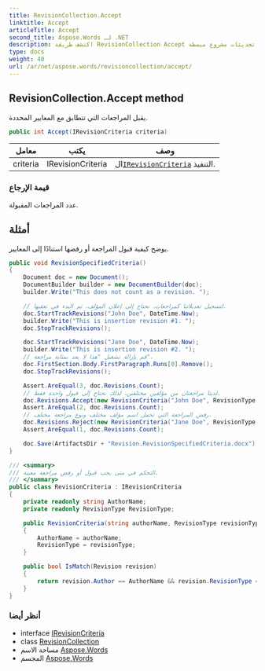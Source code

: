 ```yaml
---
title: RevisionCollection.Accept
linktitle: Accept
articleTitle: Accept
second_title: Aspose.Words لـ .NET
description: اكتشف طريقة RevisionCollection Accept لإدارة المراجعات وتصفيتها بسهولة استنادًا إلى معاييرك للحصول على تحديثات مشروع مبسطة.
type: docs
weight: 40
url: /ar/net/aspose.words/revisioncollection/accept/
---
```

## RevisionCollection.Accept method

يقبل المراجعات التي تتطابق مع المعايير المحددة.

```csharp
public int Accept(IRevisionCriteria criteria)
```

| معامل | يكتب | وصف |
| --- | --- | --- |
| criteria | IRevisionCriteria | ال[`IRevisionCriteria`](../../irevisioncriteria/) التنفيذ. |

### قيمة الإرجاع

عدد المراجعات المقبولة.

## أمثلة

يوضح كيفية قبول المراجعة أو رفضها استنادًا إلى المعايير.

```csharp
public void RevisionSpecifiedCriteria()
{
    Document doc = new Document();
    DocumentBuilder builder = new DocumentBuilder(doc);
    builder.Write("This does not count as a revision. ");

    // لتسجيل تعديلاتنا كمراجعات، نحتاج إلى إعلان المؤلف، ثم البدء في تعقبها.
    doc.StartTrackRevisions("John Doe", DateTime.Now);
    builder.Write("This is insertion revision #1. ");
    doc.StopTrackRevisions();

    doc.StartTrackRevisions("Jane Doe", DateTime.Now);
    builder.Write("This is insertion revision #2. ");
    // قم بإزالة تشغيل "هذا لا يعد بمثابة مراجعة".
    doc.FirstSection.Body.FirstParagraph.Runs[0].Remove();
    doc.StopTrackRevisions();

    Assert.AreEqual(3, doc.Revisions.Count);
    // لدينا مراجعتان من مؤلفين مختلفين، لذلك نحتاج إلى قبول واحدة فقط.
    doc.Revisions.Accept(new RevisionCriteria("John Doe", RevisionType.Insertion));
    Assert.AreEqual(2, doc.Revisions.Count);
    // رفض المراجعة التي تحمل اسم مؤلف مختلف ونوع مراجعة مختلف.
    doc.Revisions.Reject(new RevisionCriteria("Jane Doe", RevisionType.Deletion));
    Assert.AreEqual(1, doc.Revisions.Count);

    doc.Save(ArtifactsDir + "Revision.RevisionSpecifiedCriteria.docx");
}

/// <summary>
/// التحكم في متى يجب قبول أو رفض مراجعة معينة.
/// </summary>
public class RevisionCriteria : IRevisionCriteria
{
    private readonly string AuthorName;
    private readonly RevisionType RevisionType;

    public RevisionCriteria(string authorName, RevisionType revisionType)
    {
        AuthorName = authorName;
        RevisionType = revisionType;
    }

    public bool IsMatch(Revision revision)
    {
        return revision.Author == AuthorName && revision.RevisionType == RevisionType;
    }
}
```

### أنظر أيضا

* interface [IRevisionCriteria](../../irevisioncriteria/)
* class [RevisionCollection](../)
* مساحة الاسم [Aspose.Words](../../../aspose.words/)
* المجسم [Aspose.Words](../../../)
